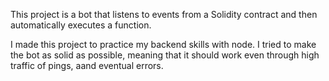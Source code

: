 This project is a bot that listens to events from a Solidity contract and then automatically executes a function. 

I made this project to practice my backend skills with node. I tried to make the bot as solid as possible, meaning that it should work even through high traffic of pings, aand eventual errors.
